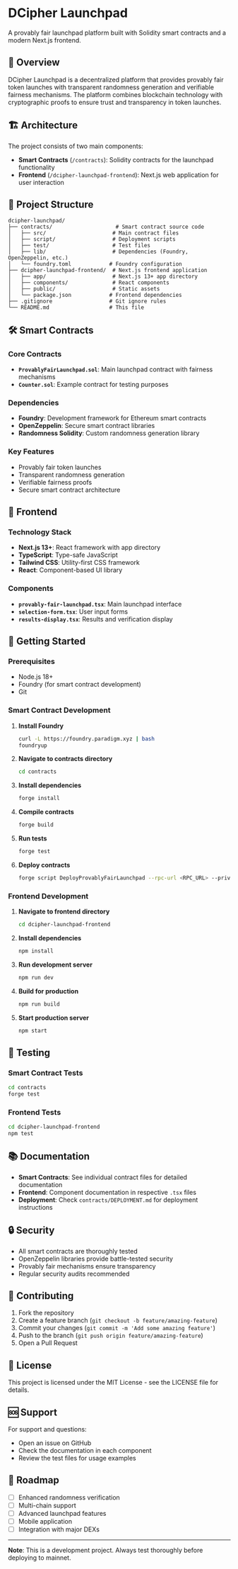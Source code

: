 # DCipher Launchpad

A provably fair launchpad platform built with Solidity smart contracts and a modern Next.js frontend.

## 🚀 Overview

DCipher Launchpad is a decentralized platform that provides provably fair token launches with transparent randomness generation and verifiable fairness mechanisms. The platform combines blockchain technology with cryptographic proofs to ensure trust and transparency in token launches.

## 🏗️ Architecture

The project consists of two main components:

- **Smart Contracts** (`/contracts`): Solidity contracts for the launchpad functionality
- **Frontend** (`/dcipher-launchpad-frontend`): Next.js web application for user interaction

## 📁 Project Structure

```
dcipher-launchpad/
├── contracts/                    # Smart contract source code
│   ├── src/                     # Main contract files
│   ├── script/                  # Deployment scripts
│   ├── test/                    # Test files
│   ├── lib/                     # Dependencies (Foundry, OpenZeppelin, etc.)
│   └── foundry.toml            # Foundry configuration
├── dcipher-launchpad-frontend/  # Next.js frontend application
│   ├── app/                     # Next.js 13+ app directory
│   ├── components/              # React components
│   ├── public/                  # Static assets
│   └── package.json            # Frontend dependencies
├── .gitignore                  # Git ignore rules
└── README.md                   # This file
```

## 🛠️ Smart Contracts

### Core Contracts

- **`ProvablyFairLaunchpad.sol`**: Main launchpad contract with fairness mechanisms
- **`Counter.sol`**: Example contract for testing purposes

### Dependencies

- **Foundry**: Development framework for Ethereum smart contracts
- **OpenZeppelin**: Secure smart contract libraries
- **Randomness Solidity**: Custom randomness generation library

### Key Features

- Provably fair token launches
- Transparent randomness generation
- Verifiable fairness proofs
- Secure smart contract architecture

## 🎨 Frontend

### Technology Stack

- **Next.js 13+**: React framework with app directory
- **TypeScript**: Type-safe JavaScript
- **Tailwind CSS**: Utility-first CSS framework
- **React**: Component-based UI library

### Components

- **`provably-fair-launchpad.tsx`**: Main launchpad interface
- **`selection-form.tsx`**: User input forms
- **`results-display.tsx`**: Results and verification display

## 🚀 Getting Started

### Prerequisites

- Node.js 18+ 
- Foundry (for smart contract development)
- Git

### Smart Contract Development

1. **Install Foundry**
   ```bash
   curl -L https://foundry.paradigm.xyz | bash
   foundryup
   ```

2. **Navigate to contracts directory**
   ```bash
   cd contracts
   ```

3. **Install dependencies**
   ```bash
   forge install
   ```

4. **Compile contracts**
   ```bash
   forge build
   ```

5. **Run tests**
   ```bash
   forge test
   ```

6. **Deploy contracts**
   ```bash
   forge script DeployProvablyFairLaunchpad --rpc-url <RPC_URL> --private-key <PRIVATE_KEY> --broadcast
   ```

### Frontend Development

1. **Navigate to frontend directory**
   ```bash
   cd dcipher-launchpad-frontend
   ```

2. **Install dependencies**
   ```bash
   npm install
   ```

3. **Run development server**
   ```bash
   npm run dev
   ```

4. **Build for production**
   ```bash
   npm run build
   ```

5. **Start production server**
   ```bash
   npm start
   ```

## 🧪 Testing

### Smart Contract Tests

```bash
cd contracts
forge test
```

### Frontend Tests

```bash
cd dcipher-launchpad-frontend
npm test
```

## 📚 Documentation

- **Smart Contracts**: See individual contract files for detailed documentation
- **Frontend**: Component documentation in respective `.tsx` files
- **Deployment**: Check `contracts/DEPLOYMENT.md` for deployment instructions

## 🔒 Security

- All smart contracts are thoroughly tested
- OpenZeppelin libraries provide battle-tested security
- Provably fair mechanisms ensure transparency
- Regular security audits recommended

## 🤝 Contributing

1. Fork the repository
2. Create a feature branch (`git checkout -b feature/amazing-feature`)
3. Commit your changes (`git commit -m 'Add some amazing feature'`)
4. Push to the branch (`git push origin feature/amazing-feature`)
5. Open a Pull Request

## 📄 License

This project is licensed under the MIT License - see the LICENSE file for details.

## 🆘 Support

For support and questions:
- Open an issue on GitHub
- Check the documentation in each component
- Review the test files for usage examples

## 🔮 Roadmap

- [ ] Enhanced randomness verification
- [ ] Multi-chain support
- [ ] Advanced launchpad features
- [ ] Mobile application
- [ ] Integration with major DEXs

---

**Note**: This is a development project. Always test thoroughly before deploying to mainnet.
